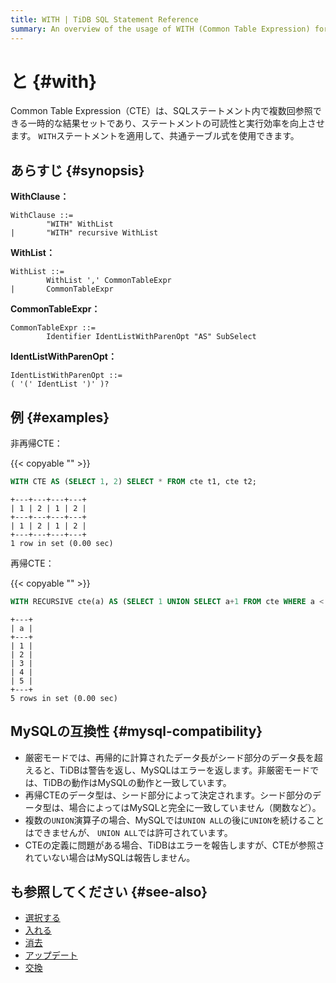 ```yaml
---
title: WITH | TiDB SQL Statement Reference
summary: An overview of the usage of WITH (Common Table Expression) for the TiDB database.
---
```


# と {#with}

Common Table Expression（CTE）は、SQLステートメント内で複数回参照できる一時的な結果セットであり、ステートメントの可読性と実行効率を向上させます。 `WITH`ステートメントを適用して、共通テーブル式を使用できます。

## あらすじ {#synopsis}

<strong>WithClause：</strong>

```ebnf+diagram
WithClause ::=
        "WITH" WithList
|       "WITH" recursive WithList
```

<strong>WithList：</strong>

```ebnf+diagram
WithList ::=
        WithList ',' CommonTableExpr
|       CommonTableExpr
```

<strong>CommonTableExpr：</strong>

```ebnf+diagram
CommonTableExpr ::=
        Identifier IdentListWithParenOpt "AS" SubSelect
```

<strong>IdentListWithParenOpt：</strong>

```ebnf+diagram
IdentListWithParenOpt ::=
( '(' IdentList ')' )?
```

## 例 {#examples}

非再帰CTE：

{{< copyable "" >}}

```sql
WITH CTE AS (SELECT 1, 2) SELECT * FROM cte t1, cte t2;
```

```
+---+---+---+---+
| 1 | 2 | 1 | 2 |
+---+---+---+---+
| 1 | 2 | 1 | 2 |
+---+---+---+---+
1 row in set (0.00 sec)
```

再帰CTE：

{{< copyable "" >}}

```sql
WITH RECURSIVE cte(a) AS (SELECT 1 UNION SELECT a+1 FROM cte WHERE a < 5) SELECT * FROM cte;
```

```
+---+
| a |
+---+
| 1 |
| 2 |
| 3 |
| 4 |
| 5 |
+---+
5 rows in set (0.00 sec)
```

## MySQLの互換性 {#mysql-compatibility}

-   厳密モードでは、再帰的に計算されたデータ長がシード部分のデータ長を超えると、TiDBは警告を返し、MySQLはエラーを返します。非厳密モードでは、TiDBの動作はMySQLの動作と一致しています。
-   再帰CTEのデータ型は、シード部分によって決定されます。シード部分のデータ型は、場合によってはMySQLと完全に一致していません（関数など）。
-   複数の`UNION`演算子の場合、MySQLでは`UNION ALL`の後に`UNION`を続けることはできませんが、 `UNION ALL`では許可されています。
-   CTEの定義に問題がある場合、TiDBはエラーを報告しますが、CTEが参照されていない場合はMySQLは報告しません。

## も参照してください {#see-also}

-   [選択する](/sql-statements/sql-statement-select.md)
-   [入れる](/sql-statements/sql-statement-insert.md)
-   [消去](/sql-statements/sql-statement-delete.md)
-   [アップデート](/sql-statements/sql-statement-update.md)
-   [交換](/sql-statements/sql-statement-replace.md)
